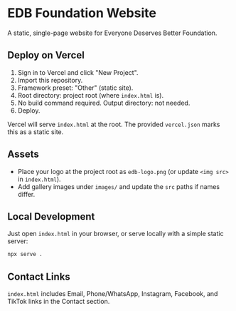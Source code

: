 # EDB Foundation Website

A static, single-page website for Everyone Deserves Better Foundation.

## Deploy on Vercel

1. Sign in to Vercel and click "New Project".
2. Import this repository.
3. Framework preset: "Other" (static site).
4. Root directory: project root (where `index.html` is).
5. No build command required. Output directory: not needed.
6. Deploy.

Vercel will serve `index.html` at the root. The provided `vercel.json` marks this as a static site.

## Assets

- Place your logo at the project root as `edb-logo.png` (or update `<img src>` in `index.html`).
- Add gallery images under `images/` and update the `src` paths if names differ.

## Local Development

Just open `index.html` in your browser, or serve locally with a simple static server:

```bash
npx serve .
```

## Contact Links

`index.html` includes Email, Phone/WhatsApp, Instagram, Facebook, and TikTok links in the Contact section.

